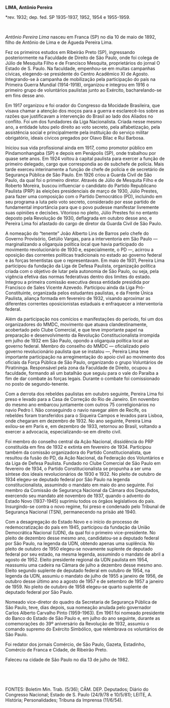 **LIMA, Antônio Pereira**

\*rev. 1932; dep. fed. SP 1935-1937, 1952, 1954 e 1955-1959.

 

*Antônio Pereira Lima* nasceu em Franca (SP) no dia 10 de maio de 1892,
filho de Antônio de Lima e de Águeda Pereira Lima.

Fez os primeiros estudos em Ribeirão Preto (SP), ingressando
posteriormente na Faculdade de Direito de São Paulo, onde foi colega de
Júlio de Mesquita Filho e de Francisco Mesquita, proprietários do jornal
O Estado de S. Paulo. Na faculdade, empenhou-se em muitas campanhas
cívicas, elegendo-se presidente do Centro Acadêmico XI de Agosto.
Integrando-se à campanha de mobilização pela participação do país na
Primeira Guerra Mundial (1914-1918), organizou e integrou em 1916 o
primeiro grupo de voluntários paulistas junto ao Exército,
bacharelando-se em fins desse ano.

Em 1917 organizou e foi orador do Congresso da Mocidade Brasileira, que
visava chamar a atenção dos moços para a guerra e esclarecê-los sobre as
razões que justificavam a intervenção do Brasil ao lado dos Aliados no
conflito. Foi um dos fundadores da Liga Nacionalista. Criada nesse mesmo
ano, a entidade lutou pelo direito ao voto secreto, pela alfabetização,
pela assistência social e principalmente pela instituição do serviço
militar obrigatório, ideais cívicos pregados por Olavo Bilac e Rui
Barbosa.

Iniciou sua vida profissional ainda em 1917, como promotor público em
Pindamonhangaba (SP) e depois em Penápolis (SP), onde trabalhou por
quase sete anos. Em 1924 voltou à capital paulista para exercer a função
de primeiro delegado, cargo que correspondia ao de subchefe de polícia.
Mais tarde exerceu interinamente a função de chefe de polícia e de
secretário de Segurança Pública de São Paulo. Em 1926 criou a Guarda
Civil de São Paulo, da qual foi o primeiro diretor. Através de Júlio de
Mesquita Filho e de Roberto Moreira, buscou influenciar o candidato do
Partido Republicano Paulista (PRP) às eleições presidenciais de março de
1930, Júlio Prestes, para fazer uma composição com o Partido Democrático
(PD), incluindo em seu programa a luta pelo voto secreto, considerado
por esse partido de fundamental importância para que o povo pudesse
manifestar livremente suas opiniões e decisões. Vitorioso no pleito,
Júlio Prestes foi no entanto deposto pela Revolução de 1930, deflagrada
em outubro desse ano, e Pereira Lima foi afastado do cargo de diretor da
Guarda Civil de São Paulo.

A nomeação do “tenente” João Alberto Lins de Barros pelo chefe do
Governo Provisório, Getúlio Vargas, para a interventoria em São Paulo —
marginalizando a oligarquia política local que havia participado do
movimento revolucionário de 1930 e, especialmente, o PD —, acirrou a
oposição das correntes políticas tradicionais no estado ao governo
federal e às forças tenentistas que o representavam. Em maio de 1931,
Pereira Lima participou da fundação da Liga de Defesa Paulista,
organização política criada com o objetivo de lutar pela autonomia de
São Paulo, ou seja, pela vigência efetiva das normas federativas dentro
dos limites do estado. Integrou a primeira comissão executiva dessa
entidade presidida por Francisco de Sales Vicente Azevedo. Participou
ainda da Liga Pró-Constituinte, organizada pelos estudantes paulistas, e
da Frente Única Paulista, aliança formada em fevereiro de 1932, visando
aproximar as diferentes correntes oposicionistas estaduais e enfraquecer
a interventoria federal.

Além da participação nos comícios e manifestações do período, foi um dos
organizadores do MMDC, movimento que atuava clandestinamente, acobertado
pelo Clube Comercial, e que teve importante papel na preparação e
desenvolvimento da Revolução Constitucionalista irrompida em julho de
1932 em São Paulo, opondo a oligarquia política local ao governo
federal. Membro do conselho do MMDC — oficializado pelo governo
revolucionário paulista que se instalou —, Pereira Lima teve importante
participação na arregimentação do apoio civil ao movimento dos oficiais
da Força Pública de São Paulo, organizando o grupo Voluntários de
Piratininga. Responsável pela zona da Faculdade de Direito, ocupou a
faculdade, formando ali um batalhão que seguiu para o vale do Paraíba a
fim de dar combate às forças legais. Durante o combate foi comissionado
no posto de segundo-tenente.

Com a derrota dos rebeldes paulistas em outubro seguinte, Pereira Lima
foi preso e levado para a Casa de Correção do Rio de Janeiro. Em
novembro do mesmo ano embarcou juntamente com outros 75 correligionários
no navio Pedro I. Não conseguindo o navio navegar além de Recife, os
rebeldes foram transferidos para o Siqueira Campos e levados para
Lisboa, onde chegaram em dezembro de 1932. No ano seguinte, Pereira Lima
exilou-se em Paris e, em dezembro de 1933, retornou ao Brasil, voltando
a exercer a advocacia, especializando-se em direito civil.

Foi membro do conselho central da Ação Nacional, dissidência do PRP
constituída em fins de 1932 e extinta em fevereiro de 1934. Participou
também da comissão organizadora do Partido Constitucionalista, que
resultou da fusão do PD, da Ação Nacional, da Federação dos Voluntários
e da Liga de Defesa Paulista. Fundado no Clube Comercial de São Paulo em
fevereiro de 1934, o Partido Constitucionalista se propunha a ser uma
síntese dos ideais revolucionários de 1930 e 1932. No pleito de outubro
de 1934 elegeu-se deputado federal por São Paulo na legenda
constitucionalista, assumindo o mandato em maio do ano seguinte. Foi
membro da Comissão de Segurança Nacional da Câmara dos Deputados,
exercendo seu mandato até novembro de 1937, quando o advento do Estado
Novo (1937-1945) suprimiu todos os órgãos legislativos do país.
Insurgindo-se contra o novo regime, foi preso e condenado pelo Tribunal
de Segurança Nacional (TSN), permanecendo na prisão até 1940.

Com a desagregação do Estado Novo e o início do processo de
redemocratização do país em 1945, participou da fundação da União
Democrática Nacional (UDN), da qual foi o primeiro vice-presidente. No
pleito de dezembro desse mesmo ano, candidatou-se a deputado federal por
São Paulo, na legenda da UDN, obtendo apenas uma suplência. No pleito de
outubro de 1950 elegeu-se novamente suplente de deputado federal por seu
estado, na mesma legenda, assumindo o mandato de abril a agosto de 1952.
Eleito presidente regional da UDN paulista em 1954, reassumiu uma
cadeira na Câmara de julho a dezembro desse mesmo ano. Eleito segundo
suplente de deputado federal em outubro de 1954, na legenda da UDN,
assumiu o mandato de julho de 1955 a janeiro de 1956, de outubro desse
último ano a agosto de 1957 e de setembro de 1957 a janeiro de 1959. No
pleito de outubro de 1958 elegeu-se quarto suplente de deputado federal
por São Paulo.

Nomeado vice-diretor do quadro da Secretaria de Segurança Pública de São
Paulo, teve, dias depois, sua nomeação anulada pelo governador Carlos
Alberto Carvalho Pinto (1959-1963). Em 1961 foi nomeado presidente do
Banco do Estado de São Paulo e, em julho do ano seguinte, durante as
comemorações do 39º aniversário da Revolução de 1932, assumiu o comando
supremo do Exército Simbólico, que relembrava os voluntários de São
Paulo.

Foi redator dos jornais Comércio, de São Paulo, Gazeta, Estadinho,
Comércio de Franca e Cidade, de Ribeirão Preto.

Faleceu na cidade de São Paulo no dia 13 de julho de 1982.

 

 

FONTES: Boletim Min. Trab. (5/36); CÂM. DEP. Deputados; Diário do
Congresso Nacional; Estado de S. Paulo (24/9/78 e 10/5/81); LEITE, A.
História; Personalidades; Tribuna da Imprensa (11/6/54).

 
